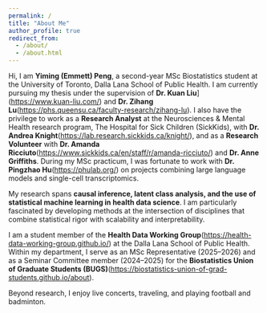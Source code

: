 ```yaml
---
permalink: /
title: "About Me"
author_profile: true
redirect_from: 
  - /about/
  - /about.html
---
```


Hi, I am **Yiming (Emmett) Peng**, a second-year MSc Biostatistics student at the University of Toronto, Dalla Lana School of Public Health. I am currently pursuing my thesis under the supervision of **Dr. Kuan Liu**](https://www.kuan-liu.com/) and **Dr. Zihang Lu**(https://phs.queensu.ca/faculty-research/zihang-lu). I also have the privilege to work as a **Research Analyst** at the Neurosciences & Mental Health research program, The Hospital for Sick Children (SickKids), with **Dr. Andrea Knight**(https://lab.research.sickkids.ca/knight/), and as a **Research Volunteer** with **Dr. Amanda Ricciuto**(https://www.sickkids.ca/en/staff/r/amanda-ricciuto/) and **Dr. Anne Griffiths**. During my MSc practicum, I was fortunate to work with **Dr. Pingzhao Hu**(https://phulab.org/) on projects combining large language models and single-cell transcriptomics.

My research spans **causal inference, latent class analysis, and the use of statistical machine learning in health data science**. I am particularly fascinated by developing methods at the intersection of disciplines that combine statistical rigor with scalability and interpretability.

I am a student member of the **Health Data Working Group**(https://health-data-working-group.github.io/) at the Dalla Lana School of Public Health. Within my department, I serve as an MSc Representative (2025–2026) and as a Seminar Committee member (2024–2025) for the **Biostatistics Union of Graduate Students (BUGS)**(https://biostatistics-union-of-grad-students.github.io/about).

Beyond research, I enjoy live concerts, traveling, and playing football and badminton.
